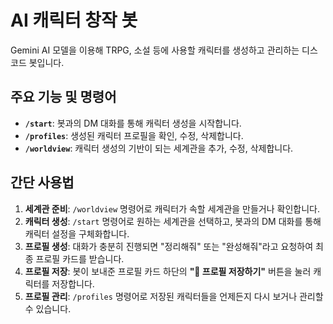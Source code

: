 # AI 캐릭터 창작 봇

Gemini AI 모델을 이용해 TRPG, 소설 등에 사용할 캐릭터를 생성하고 관리하는 디스코드 봇입니다.

## 주요 기능 및 명령어

- **`/start`**: 봇과의 DM 대화를 통해 캐릭터 생성을 시작합니다.
- **`/profiles`**: 생성된 캐릭터 프로필을 확인, 수정, 삭제합니다.
- **`/worldview`**: 캐릭터 생성의 기반이 되는 세계관을 추가, 수정, 삭제합니다.

## 간단 사용법

1.  **세계관 준비**: `/worldview` 명령어로 캐릭터가 속할 세계관을 만들거나 확인합니다.
2.  **캐릭터 생성**: `/start` 명령어로 원하는 세계관을 선택하고, 봇과의 DM 대화를 통해 캐릭터 설정을 구체화합니다.
3.  **프로필 생성**: 대화가 충분히 진행되면 "정리해줘" 또는 "완성해줘"라고 요청하여 최종 프로필 카드를 받습니다.
4.  **프로필 저장**: 봇이 보내준 프로필 카드 하단의 **"💾 프로필 저장하기"** 버튼을 눌러 캐릭터를 저장합니다.
5.  **프로필 관리**: `/profiles` 명령어로 저장된 캐릭터들을 언제든지 다시 보거나 관리할 수 있습니다.
